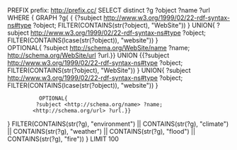 PREFIX prefix: <http://prefix.cc/>
SELECT distinct ?g ?object ?name ?url 
WHERE { 
  GRAPH ?g{
  { {?subject <http://www.w3.org/1999/02/22-rdf-syntax-ns#type> ?object;
		FILTER(CONTAINS(str(?object), "WebSite")) 
}
UNION{
    			?subject <http://www.w3.org/1999/02/22-rdf-syntax-ns#type> ?object;
             FILTER(CONTAINS(lcase(str(?object)), "website"))
    }	
              OPTIONAL{
             ?subject <http://schema.org/WebSite/name> ?name;
            <http://schema.org/WebSite/url> ?url.}} UNION
    {{?subject <http://www.w3.org/1999/02/22-rdf-syntax-ns#type> ?object;
FILTER(CONTAINS(str(?object), "WebSite")) 
}
UNION{
    			?subject <http://www.w3.org/1999/02/22-rdf-syntax-ns#type> ?object;
             FILTER(CONTAINS(lcase(str(?object)), "website"))
    }

              OPTIONAL{
             ?subject <http://schema.org/name> ?name;
            <http://schema.org/url> ?url.}}
  }
  FILTER(CONTAINS(str(?g), "environment") || CONTAINS(str(?g), "climate") || CONTAINS(str(?g), "weather") || CONTAINS(str(?g), "flood") || CONTAINS(str(?g), "fire"))
}
LIMIT 100



